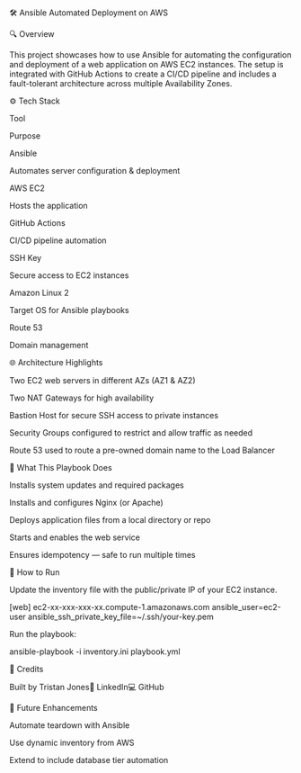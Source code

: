 🛠️ Ansible Automated Deployment on AWS

🔍 Overview

This project showcases how to use Ansible for automating the configuration and deployment of a web application on AWS EC2 instances. The setup is integrated with GitHub Actions to create a CI/CD pipeline and includes a fault-tolerant architecture across multiple Availability Zones.

⚙️ Tech Stack

Tool

Purpose

Ansible

Automates server configuration & deployment

AWS EC2

Hosts the application

GitHub Actions

CI/CD pipeline automation

SSH Key

Secure access to EC2 instances

Amazon Linux 2

Target OS for Ansible playbooks

Route 53

Domain management

🌐 Architecture Highlights

Two EC2 web servers in different AZs (AZ1 & AZ2)

Two NAT Gateways for high availability

Bastion Host for secure SSH access to private instances

Security Groups configured to restrict and allow traffic as needed

Route 53 used to route a pre-owned domain name to the Load Balancer


🚀 What This Playbook Does

Installs system updates and required packages

Installs and configures Nginx (or Apache)

Deploys application files from a local directory or repo

Starts and enables the web service

Ensures idempotency — safe to run multiple times

🧪 How to Run

Update the inventory file with the public/private IP of your EC2 instance.

[web]
ec2-xx-xxx-xxx-xx.compute-1.amazonaws.com ansible_user=ec2-user ansible_ssh_private_key_file=~/.ssh/your-key.pem

Run the playbook:

ansible-playbook -i inventory.ini playbook.yml


🙌 Credits

Built by Tristan Jones🔗 LinkedIn💻 GitHub

🧠 Future Enhancements

Automate teardown with Ansible

Use dynamic inventory from AWS

Extend to include database tier automation

